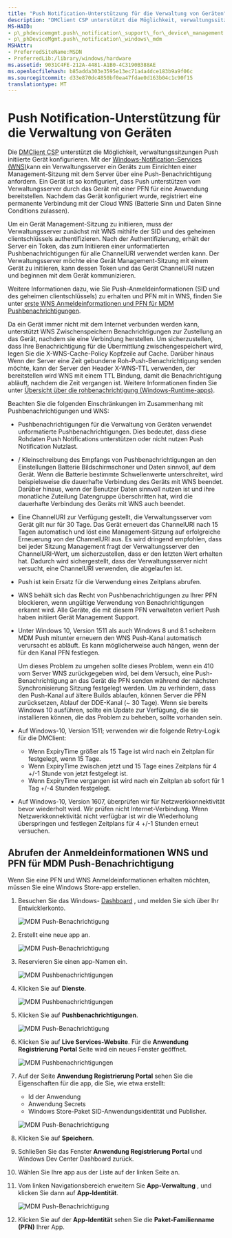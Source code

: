```yaml
---
title: "Push Notification-Unterstützung für die Verwaltung von Geräten"
description: "DMClient CSP unterstützt die Möglichkeit, verwaltungssitzungen Push initiierte Gerät konfigurieren."
MS-HAID:
- p\_phdevicemgmt.push\_notification\_support\_for\_device\_management
- p\_phDeviceMgmt.push\_notification\_windows\_mdm
MSHAttr:
- PreferredSiteName:MSDN
- PreferredLib:/library/windows/hardware
ms.assetid: 9031C4FE-212A-4481-A1B0-4C3190B388AE
ms.openlocfilehash: b85adda303e3595e13ec71a4a4dce183b9a9f06c
ms.sourcegitcommit: d33e870dc4850bf0ea47fdae0d163b04c1c90f15
translationtype: MT
---
```

# <a name="push-notification-support-for-device-management"></a>Push Notification-Unterstützung für die Verwaltung von Geräten

Die [DMClient CSP](dmclient-csp.md) unterstützt die Möglichkeit, verwaltungssitzungen Push initiierte Gerät konfigurieren. Mit der [Windows-Notification-Services (WNS)](http://go.microsoft.com/fwlink/p/?linkid=528800)kann ein Verwaltungsserver ein Geräts zum Einrichten einer Management-Sitzung mit dem Server über eine Push-Benachrichtigung anfordern. Ein Gerät ist so konfiguriert, dass Push unterstützen vom Verwaltungsserver durch das Gerät mit einer PFN für eine Anwendung bereitstellen. Nachdem das Gerät konfiguriert wurde, registriert eine permanente Verbindung mit der Cloud WNS (Batterie Sinn und Daten Sinne Conditions zulassen).

Um ein Gerät Management-Sitzung zu initiieren, muss der Verwaltungsserver zunächst mit WNS mithilfe der SID und des geheimen clientschlüssels authentifizieren. Nach der Authentifizierung, erhält der Server ein Token, das zum Initiieren einer unformatierten Pushbenachrichtigungen für alle ChannelURI verwendet werden kann. Der Verwaltungsserver möchte eine Gerät Management-Sitzung mit einem Gerät zu initiieren, kann dessen Token und das Gerät ChannelURI nutzen und beginnen mit dem Gerät kommunizieren.

Weitere Informationen dazu, wie Sie Push-Anmeldeinformationen (SID und des geheimen clientschlüssels) zu erhalten und PFN mit in WNS, finden Sie unter [erste WNS Anmeldeinformationen und PFN für MDM Pushbenachrichtigungen](#get-wns-credentials-and-pfn-for-mdm-push-notification).

Da ein Gerät immer nicht mit dem Internet verbunden werden kann, unterstützt WNS Zwischenspeichern Benachrichtigungen zur Zustellung an das Gerät, nachdem sie eine Verbindung herstellen. Um sicherzustellen, dass Ihre Benachrichtigung für die Übermittlung zwischengespeichert wird, legen Sie die X-WNS-Cache-Policy Kopfzeile auf Cache. Darüber hinaus Wenn der Server eine Zeit gebundene Roh-Push-Benachrichtigung senden möchte, kann der Server den Header X-WNS-TTL verwenden, der bereitstellen wird WNS mit einem TTL Bindung, damit die Benachrichtigung abläuft, nachdem die Zeit vergangen ist. Weitere Informationen finden Sie unter [Übersicht über die rohbenachrichtigung (Windows-Runtime-apps)](http://go.microsoft.com/fwlink/p/?LinkId=733254).

Beachten Sie die folgenden Einschränkungen im Zusammenhang mit Pushbenachrichtigungen und WNS:

-   Pushbenachrichtigungen für die Verwaltung von Geräten verwendet unformatierte Pushbenachrichtigungen. Dies bedeutet, dass diese Rohdaten Push Notifications unterstützen oder nicht nutzen Push Notification Nutzlast.
-   / Kleinschreibung des Empfangs von Pushbenachrichtigungen an den Einstellungen Batterie Bildschirmschoner und Daten sinnvoll, auf dem Gerät. Wenn die Batterie bestimmte Schwellenwerte unterschreitet, wird beispielsweise die dauerhafte Verbindung des Geräts mit WNS beendet. Darüber hinaus, wenn der Benutzer Daten sinnvoll nutzen ist und ihre monatliche Zuteilung Datengruppe überschritten hat, wird die dauerhafte Verbindung des Geräts mit WNS auch beendet.
-   Eine ChannelURI zur Verfügung gestellt, die Verwaltungsserver vom Gerät gilt nur für 30 Tage. Das Gerät erneuert das ChannelURI nach 15 Tagen automatisch und löst eine Management-Sitzung auf erfolgreiche Erneuerung von der ChannelURI aus. Es wird dringend empfohlen, dass bei jeder Sitzung Management fragt der Verwaltungsserver den ChannelURI-Wert, um sicherzustellen, dass er den letzten Wert erhalten hat. Dadurch wird sichergestellt, dass der Verwaltungsserver nicht versucht, eine ChannelURI verwenden, die abgelaufen ist.
-   Push ist kein Ersatz für die Verwendung eines Zeitplans abrufen.
-   WNS behält sich das Recht von Pushbenachrichtigungen zu Ihrer PFN blockieren, wenn ungültige Verwendung von Benachrichtigungen erkannt wird. Alle Geräte, die mit diesem PFN verwalteten verliert Push haben initiiert Gerät Management Support.
-   Unter Windows 10, Version 1511 als auch Windows 8 und 8.1 scheitern MDM Push mitunter erneuern den WNS Push-Kanal automatisch verursacht es abläuft. Es kann möglicherweise auch hängen, wenn der für den Kanal PFN festlegen.

    Um dieses Problem zu umgehen sollte dieses Problem, wenn ein 410 vom Server WNS zurückgegeben wird, bei dem Versuch, eine Push-Benachrichtigung an das Gerät die PFN senden während der nächsten Synchronisierung Sitzung festgelegt werden. Um zu verhindern, dass den Push-Kanal auf ältere Builds ablaufen, können Server die PFN zurücksetzen, Ablauf der DDE-Kanal (~ 30 Tage). Wenn sie bereits Windows 10 ausführen, sollte ein Update zur Verfügung, die sie installieren können, die das Problem zu beheben, sollte vorhanden sein.

-   Auf Windows-10, Version 1511; verwenden wir die folgende Retry-Logik für die DMClient:
    -   Wenn ExpiryTime größer als 15 Tage ist wird nach ein Zeitplan für festgelegt, wenn 15 Tage.
    -   Wenn ExpiryTime zwischen jetzt und 15 Tage eines Zeitplans für 4 +/-1 Stunde von jetzt festgelegt ist.
    -   Wenn ExpiryTime vergangen ist wird nach ein Zeitplan ab sofort für 1 Tag +/-4 Stunden festgelegt.


-   Auf Windows-10, Version 1607, überprüfen wir für Netzwerkkonnektivität bevor wiederholt wird. Wir prüfen nicht Internet-Verbindung. Wenn Netzwerkkonnektivität nicht verfügbar ist wir die Wiederholung überspringen und festlegen Zeitplans für 4 +/-1 Stunden erneut versuchen.


## <a name="get-wns-credentials-and-pfn-for-mdm-push-notification"></a>Abrufen der Anmeldeinformationen WNS und PFN für MDM Push-Benachrichtigung

Wenn Sie eine PFN und WNS Anmeldeinformationen erhalten möchten, müssen Sie eine Windows Store-app erstellen.

1.  Besuchen Sie das Windows- [Dashboard](https://dev.windows.com/en-US/dashboard) , und melden Sie sich über Ihr Entwicklerkonto.

    ![MDM Push-Benachrichtigung](images/push-notification1.png)
2.  Erstellt eine neue app an.

    ![MDM Push-Benachrichtigung](images/push-notification2.png)
3.  Reservieren Sie einen app-Namen ein.

    ![MDM Pushbenachrichtigungen](images/push-notification3.png)
4.  Klicken Sie auf **Dienste**.

    ![MDM Pushbenachrichtigungen](images/push-notification4.png)
5.  Klicken Sie auf **Pushbenachrichtigungen**.

    ![MDM Push-Benachrichtigung](images/push-notification5.png)
6.  Klicken Sie auf **Live Services-Website**. Für die **Anwendung Registrierung Portal** Seite wird ein neues Fenster geöffnet.

    ![MDM Pushbenachrichtigungen](images/push-notification6.png)
7.  Auf der Seite **Anwendung Registrierung Portal** sehen Sie die Eigenschaften für die app, die Sie, wie etwa erstellt:
    -   Id der Anwendung
    -   Anwendung Secrets
    -   Windows Store-Paket SID-Anwendungsidentität und Publisher.

    ![MDM Push-Benachrichtigung](images/push-notification7.png)
8.  Klicken Sie auf **Speichern**.
9.  Schließen Sie das Fenster **Anwendung Registrierung Portal** und Windows Dev Center Dashboard zurück.
10. Wählen Sie Ihre app aus der Liste auf der linken Seite an.
11. Vom linken Navigationsbereich erweitern Sie **App-Verwaltung** , und klicken Sie dann auf **App-Identität**.

    ![MDM Push-Benachrichtigung](images/push-notification10.png)
12. Klicken Sie auf der **App-Identität** sehen Sie die **Paket-Familienname (PFN)** Ihrer App.

 







